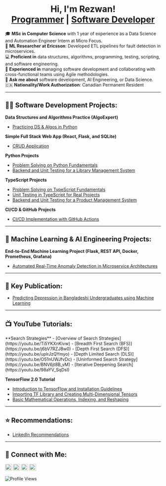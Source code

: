 <h1 align="center">
  Hi, I'm Rezwan! <br/>
  <a href="https://github.com/RezwanHassanKhan">Programmer</a> | <a href="https://www.linkedin.com/in/mdrezwankhan">Software Developer</a>
</h1>

🎓 **MSc in Computer Science** with 1 year of experience as a Data Science and Automation Engineer Intern at Micro Focus.  
🔬 **ML Researcher at Ericsson**: Developed ETL pipelines for fault detection in microservices.  
💻 **Proficient in** data structures, algorithms, programming, testing, scripting, and software engineering.  
🤝 **Experienced in** managing software development and collaborating with cross-functional teams using Agile methodologies.  
💬 **Ask me about** software development, AI Engineering, or Data Science.  
🇨🇦 **Nationality/Work Authorization**: Canadian Permanent Resident  

---

<h2>👨‍💻 Software Development Projects:</h2>

**Data Structures and Algorithms Practice (AlgoExpert)**  
- [Practicing DS & Algos in Python](https://github.com/RezwanHassanKhan/python_Problem_Solving_algoExpert)

**Simple Full Stack Web App (React, Flask, and SQLite)**  
- [CRUD Application](https://github.com/RezwanHassanKhan/FullStackAppWithFlaskandReact)

**Python Projects**  
- [Problem Solving on Python Fundamentals](https://github.com/RezwanHassanKhan/pythonPractice)  
- [Backend and Unit Testing for a Library Management System](https://github.com/RezwanHassanKhan/LibraryManagementSystem)

**TypeScript Projects**  
- [Problem Solving on TypeScript Fundamentals](https://github.com/RezwanHassanKhan/typescriptPractice)  
- [Unit Testing in TypeScript for Real Projects](https://github.com/RezwanHassanKhan/typescriptTestProject)  
- [Backend and Unit Testing for a Product Management System](https://github.com/RezwanHassanKhan/ProductManagement)

**CI/CD & GitHub Projects**  
- [CI/CD Implementation with GitHub Actions](https://github.com/RezwanHassanKhan/CICDPractice)

---

<h2>🤖 Machine Learning & AI Engineering Projects:</h2>

**End-to-End Machine Learning Project (Flask, REST API, Docker, Prometheus, Grafana)**  
- [Automated Real-Time Anomaly Detection in Microservice Architectures](https://github.com/RezwanHassanKhan/ADS)

---

<h2>📝 Key Publication:</h2>

- [Predicting Depression in Bangladeshi Undergraduates using Machine Learning](https://ieeexplore.ieee.org/document/8971369)

---

<h2>📺 YouTube Tutorials:</h2>
**Search Strategies**  
- [Overview of Search Strategies](https://youtu.be/Ti5YKXnKivw)  
- [Breadth First Search (BFS)](https://youtu.be/j6bV7RZJ8w0)  
- [Depth First Search (DFS)](https://youtu.be/uplrJzQYmyo)  
- [Depth Limited Search (DLS)](https://youtu.be/O51nUWJfvDc)  
- [Uninformed Search Strategy](https://youtu.be/BNV6jt8B_vM)  
- [Iterative Deepening Search](https://youtu.be/98aYV_SqDsI)

**TensorFlow 2.0 Tutorial**  
- [Introduction to TensorFlow and Installation Guidelines](https://youtu.be/GFASR30hk2o)  
- [Importing TF Library and Creating Multi-Dimensional Tensors](https://youtu.be/a13P_zMcGy8)  
- [Basic Mathematical Operations, Indexing, and Reshaping](https://youtu.be/WI1HLScpsck)

---

<h2>⭐️ Recommendations:</h2>

- [LinkedIn Recommendations](https://www.linkedin.com/in/mdrezwankhan/details/recommendations/?detailScreenTabIndex=0)

---

<h2>🤝 Connect with Me:</h2>

<p align="left">
    <a href="https://www.youtube.com/@raiseonemore683"><img alt="YouTube" width="22px" src="https://cdn.jsdelivr.net/npm/simple-icons@v3/icons/youtube.svg" /></a>
    <a href="https://twitter.com/joshmadakor"><img alt="Twitter" width="22px" src="https://cdn.jsdelivr.net/npm/simple-icons@v3/icons/twitter.svg" /></a>
    <a href="https://www.linkedin.com/in/mdrezwankhan/"><img alt="LinkedIn" width="22px" src="https://cdn.jsdelivr.net/npm/simple-icons@v3/icons/linkedin.svg" /></a>
    <a href="mailto:md.rezwanhassankhan@gmail.com"><img alt="Gmail" width="22px" src="https://cdn.jsdelivr.net/npm/simple-icons@v3/icons/gmail.svg" /></a>
</p>

<img src="https://komarev.com/ghpvc/?username=RezwanHassanKhan" alt="Profile Views" />
